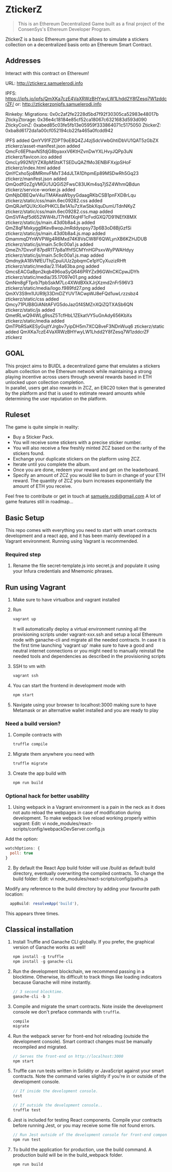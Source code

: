 # ZtickerZ
> This is an Ethereum Decentralized Game built as a final project of the ConsenSys's Ethereum Developer Program.

ZtickerZ is a basic Ethereum game that allows to simulate a stickers collection on a decentralized basis onto an Ethereum Smart Contract.

## Addresses
Interact with this contract on Ethereum!

URL:  http://ztickerz.samuelerodi.info

IPFS: https://ipfs.io/ipfs/QmXKa7czE4VaXRWzBHYwyLW1Lhdd2Y8fZesq7W1zddcrZF/
  or: http://ztickerzonipfs.samuelerodi.info

Rinkeby:
  Migrations:     0x0c2af2fe2228d5bd7f92f30305ca52983e48017b
  ZtickyZtorage:  0x36e4c18184e85cf52ca18067c6321683d593d090
  ZtickyCoinZ:    0xabed85c03fe5fb13e05959f333864071c5175050
  ZtickerZ:       0xba8d6172da1a00cf052194cb22fa465a0fcdd942


IPFS
added QmYV91FZDPT9oE8Q4ZJ4zjSdcVwbGhtiDbVU1QAT5zGbZX ztickerz/asset-manifest.json
added QmcFc6EPhavNSfdjG8byaxxV6KtHZvnDwYXLHvyJQPp3uN ztickerz/favicon.ico
added QmcLy992N1jYZK8pMStsKTSEDuQAZfMo3ENBiFXxjpSHoF ztickerz/index.html
added QmYCxho5joBMRmvFMxT34dJLTA1DhpmEp89MSDwRh5Gq23 ztickerz/manifest.json
added QmQodfGzZgVMGU1JQGi52FwsC83UKm4sq7jSZ4WhmQBdun ztickerz/service-worker.js
added QmNjbDBEQwV4uiTMAKeaWbyyGdaagRKbCSB1pnFXD8rLqu ztickerz/static/css/main.6ec09282.css
added QmQRJefQUXcXioPHKCLBe1A1u7zXwSbkXquDumUTdnNKyZ ztickerz/static/css/main.6ec09282.css.map
added QmSVFAqf5d652WW4tJT7HM1XqHF1cFvdGXQ7D91NEfX8MX ztickerz/static/js/main.43d0b8a4.js
added QmZ8qFMxkygg9Kev8wopJmRddyspsy73p6B3oD8BjGzfSi ztickerz/static/js/main.43d0b8a4.js.map
added QmammqDYnWVPWg4R6Mxd74K8VsCW8F6QWLynXB6KZHJDUB ztickerz/static/js/main.5c9c00a1.js
added QmeZh7DxvoF87pdR1T7p8a1fhfSCMYnHGPsxvWyPWAHdyy ztickerz/static/js/main.5c9c00a1.js.map
added QmdnyjkA18VNfEUThjCpuiUUz2pbqmCe1pYCyXuzizRHft ztickerz/static/media/2.114a63ba.png
added QmcsEACGaBpn2kqb496oaSyQ646PRYZx96GWnCKCpwJDYh ztickerz/static/media/35.17097e01.png
added QmNm8gFTprb7fpbSskM7Lc4XWdBXkXJrjXzmd2nFr596V3 ztickerz/static/media/logo.f989fd27.png
added QmXV3S9m1UUR9j33DmDZYUVTACwpWJ8eFQd1uwLrzzsbz4 ztickerz/static/css
added Qmcy71PUB8GiANitAFVG5doJazGf4SMZnXQiZQTXASb6QN ztickerz/static/js
added QmetRLwQ94WLg9ssZ5TcfHbL1ZEkatVY5uGnAdy656KbXs ztickerz/static/media
added QmTPbRSaKESyGujtYJrgbv7yipDH5m7XCQ8veF3NDnWuq6 ztickerz/static
added QmXKa7czE4VaXRWzBHYwyLW1Lhdd2Y8fZesq7W1zddcrZF ztickerz



## GOAL
This project aims to BUIDL a decentralized game that emulates a stickers album collection on the Ethereum network while maintaining a strong playing incentive across users through several rewards based in ETH unlocked upon collection completion.  
In parallel, users get also rewards in ZCZ, an ERC20 token that is generated by the platform and that is used to estimate reward amounts while determining the user reputation on the platform.

## Ruleset
The game is quite simple in reality:

- Buy a Sticker Pack.
- You will receive some stickers with a precise sticker number.
- You will also receive a few freshly minted ZCZ based on the rarity of the stickers found.
- Exchange your duplicate stickers on the platform using ZCZ.
- Iterate until you complete the album.
- Once you are done, redeem your reward and get on the leaderboard.
- Specify an amount of ZCZ you would like to burn in change of your ETH reward. The quantity of ZCZ you burn increases exponentially the amount of ETH you receive.


Feel free to contribute or get in touch at samuele.rodi@gmail.com
A lot of game features still in roadmap...


## Basic Setup
This repo comes with everything you need to start with smart contracts development and a react app, and it has been mainly developed in a Vagrant environment.
Running using Vagrant is recommended.

### Required step

1. Rename the file secret-template.js into secret.js and populate it using your Infura credentials and Mnemonic phrases.

## Run using Vagrant
1. Make sure to have virtualbox and vagrant installed

2. Run
    ```javascript
    vagrant up
    ```
    It will automatically deploy a virtual environment running all the provisioning scripts under vagrant-xxx.ssh and setup a local Ethereum node with ganache-cli and migrate all the needed contracts.
    In case it is the first time launching 'vagrant up' make sure to have a good and neutral internet connections or you might need to manually reinstall the needed tools and dependencies as described in the provisioning scripts

3. SSH to vm with
    ```javascript
    vagrant ssh
    ```
4. You can start the frontend in development mode with
    ```javascript
    npm start
    ```
5. Navigate using your browser to localhost:3000 making sure to have Metamask or an alternative wallet installed and you are ready to play

### Need a build version?
1. Compile contracts with
    ```javascript
    truffle compile
    ```
2. Migrate them anywhere you need with
    ```javascript
    truffle migrate
    ```
3. Create the app build with
    ```javascript
    npm run build
    ```

### Optional hack for better usability
1. Using webpack in a Vagrant environment is a pain in the neck as it does not auto reload the webpages in case of modification during development.
To make webpack live reload working properly within vagrant:
Edit:
vi node_modules/react-scripts/config/webpackDevServer.config.js

Add the option:
```javascript
watchOptions: {
  poll: true
}
```

2. By default the React App build folder will use /build as default build directory, eventually overwriting the compiled contracts.
To change the build folder:
Edit:
vi node_modules/react-scripts/config/paths.js

Modify any reference to the build directory by adding your favourite path location:
```javascript
  appBuild: resolveApp('build'),  
```
This appears three times.


## Classical installation
1. Install Truffle and Ganache CLI globally. If you prefer, the graphical version of Ganache works as well!
    ```javascript
    npm install -g truffle
    npm install -g ganache-cli
    ```

3. Run the development blockchain, we recommend passing in a blocktime. Otherwise, its difficult to track things like loading indicators because Ganache will mine instantly.
    ```javascript
    // 3 second blocktime.
    ganache-cli -b 3
    ```

4. Compile and migrate the smart contracts. Note inside the development console we don't preface commands with `truffle`.
    ```javascript
    compile
    migrate
    ```

5. Run the webpack server for front-end hot reloading (outside the development console). Smart contract changes must be manually recompiled and migrated.
    ```javascript
    // Serves the front-end on http://localhost:3000
    npm start
    ```

6. Truffle can run tests written in Solidity or JavaScript against your smart contracts. Note the command varies slightly if you're in or outside of the development console.
    ```javascript
    // If inside the development console.
    test

    // If outside the development console..
    truffle test
    ```

7. Jest is included for testing React components. Compile your contracts before running Jest, or you may receive some file not found errors.
    ```javascript
    // Run Jest outside of the development console for front-end component tests.
    npm run test
    ```

8. To build the application for production, use the build command. A production build will be in the build_webpack folder.
    ```javascript
    npm run build
    ```
